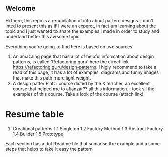 ## Welcome
Hi there, this repo is a recopilation of info about pattern designs. I don't inted to present this as if I were an experct, in fact am learning about the topic and I just wanted to share the examples i made in order to study and undertand better this awsome topic.

Everything you're going to find here is based on two sources
1. An amazaing page that has a lot of helpful information about desgin patterns, is called 'Refactoring guru' here the direct link https://refactoring.guru/design-patterns. I higly recommend to take a read of this page, it has a lot of examples, diagrams and funny images that make this path more light weight.
2. A design patter Platzi course dicted by the X teacher, an excellent course that helped me to afianzar?? all this information. I took sll the examples of this course. Take a look of the course (attach link)


# Resume table
1. Creational patterns
1.1 Singleton
1.2 Factory Method
1.3 Abstract Factory
1.4 Builder
1.5 Prototype

Each section has a dot Readme file that sumarise the example and a some steps that helps to take it easy the pattern


